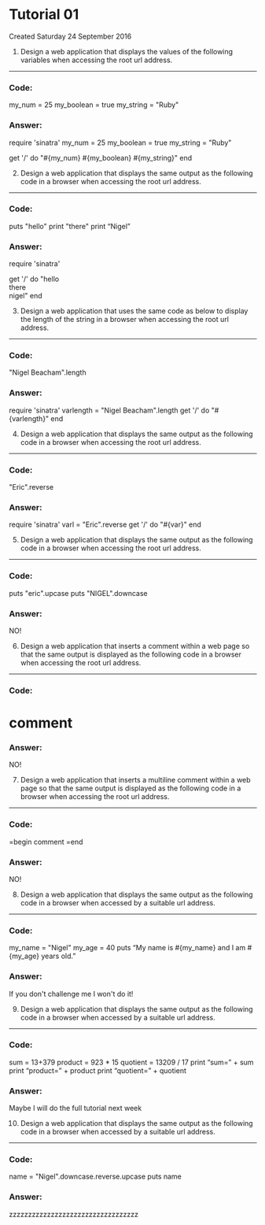 # Tutorial 01
Created Saturday 24 September 2016

1) Design a web application that displays the values of the following variables when accessing the root url address.
--------------------------------------------------------------------------------------------------------------------

### Code:
my_num = 25
my_boolean = true
my_string = "Ruby"


### Answer:
require 'sinatra'
my_num = 25
my_boolean = true
my_string = "Ruby"
	
get '/' do
"#{my_num} #{my_boolean} #{my_string}"
end
	


2) Design a web application that displays the same output as the following code in a browser when accessing the root url address.
---------------------------------------------------------------------------------------------------------------------------------

### Code:
puts "hello"
print "there"
print “Nigel”


### Answer:
require 'sinatra'
		
get '/' do
"hello <br> there <br> nigel"
end
		


3) Design a web application that uses the same code as below to display the length of the string in a browser when accessing the root url address.
--------------------------------------------------------------------------------------------------------------------------------------------------

### Code:
"Nigel Beacham".length


### Answer:
require 'sinatra'
varlength = "Nigel Beacham".length
get '/' do
"#{varlength}"
end

4) Design a web application that displays the same output as the following code in a browser when accessing the root url address.
---------------------------------------------------------------------------------------------------------------------------------

### Code:
"Eric".reverse


### Answer:
require 'sinatra'
varl = "Eric".reverse
get '/' do
"#{var}"
end

5) Design a web application that displays the same output as the following code in a browser when accessing the root url address.
---------------------------------------------------------------------------------------------------------------------------------

### Code:
puts "eric".upcase
puts "NIGEL".downcase


### Answer:
NO!

6) Design a web application that inserts a comment within a web page so that the same output is displayed as the following code in a browser when accessing the root url address.
---------------------------------------------------------------------------------------------------------------------------------------------------------------------------------

### Code:
# comment


### Answer:
NO!


7) Design a web application that inserts a multiline comment within a web page so that the same output is displayed as the following code in a browser when accessing the root url address.
-------------------------------------------------------------------------------------------------------------------------------------------------------------------------------------------

### Code:
=begin
comment
=end


### Answer:
NO!
	
8) Design a web application that displays the same output as the following code in a browser when accessed by a suitable url address.
-------------------------------------------------------------------------------------------------------------------------------------

### Code:
my_name = "Nigel"
my_age = 40
puts “My name is #{my_name} and I am #{my_age} years old.”


### Answer:
If you don't challenge me I won't do it!
	
9) Design a web application that displays the same output as the following code in a browser when accessed by a suitable url address.
-------------------------------------------------------------------------------------------------------------------------------------

### Code:
sum = 13+379
product = 923 * 15
quotient = 13209 / 17
print “sum=” + sum
print “product=” + product
print “quotient=” + quotient


### Answer:
Maybe I will do the full tutorial next week
	
10) Design a web application that displays the same output as the following code in a browser when accessed by a suitable url address.
--------------------------------------------------------------------------------------------------------------------------------------

### Code:
name = "Nigel".downcase.reverse.upcase
puts name


### Answer:
zzzzzzzzzzzzzzzzzzzzzzzzzzzzzzzzzz


